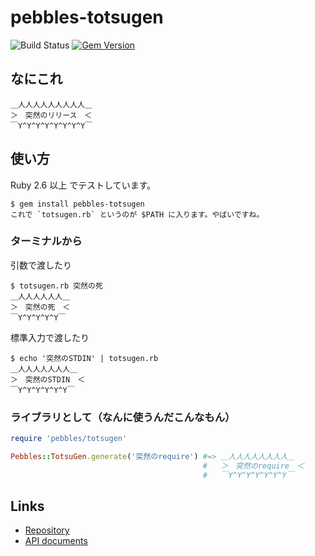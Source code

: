 pebbles-totsugen
================

![Build Status](https://github.com/kachick/pebbles-totsugen/actions/workflows/test_behaviors.yml/badge.svg?branch=main)
[![Gem Version](https://badge.fury.io/rb/pebbles-totsugen.png)](http://badge.fury.io/rb/pebbles-totsugen)

なにこれ
-----------

```plaintext
＿人人人人人人人人人＿
＞　突然のリリース　＜
￣Y^Y^Y^Y^Y^Y^Y^Y￣
```

使い方
-----

Ruby 2.6 以上 でテストしています。

```console
$ gem install pebbles-totsugen
これで `totsugen.rb` というのが $PATH に入ります。やばいですね。
```

### ターミナルから

引数で渡したり

```console
$ totsugen.rb 突然の死
＿人人人人人人＿
＞　突然の死　＜
￣Y^Y^Y^Y^Y￣
```

標準入力で渡したり

```console
$ echo '突然のSTDIN' | totsugen.rb
＿人人人人人人人＿
＞　突然のSTDIN　＜
￣Y^Y^Y^Y^Y^Y￣
```

### ライブラリとして（なんに使うんだこんなもん）

```ruby
require 'pebbles/totsugen'

Pebbles::TotsuGen.generate('突然のrequire') #=> ＿人人人人人人人人＿
                                           #   ＞　突然のrequire　＜
                                           #   ￣Y^Y^Y^Y^Y^Y^Y￣

```

Links
----

* [Repository](https://github.com/kachick/pebbles-totsugen)
* [API documents](https://kachick.github.io/pebbles-totsugen/)
